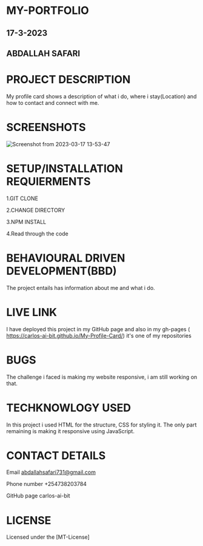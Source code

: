 # MY-PORTFOLIO

## 17-3-2023

## ABDALLAH SAFARI

# PROJECT DESCRIPTION

My profile card shows a description of what i do, where i stay(Location) and how to contact and connect with me.

# SCREENSHOTS

![Screenshot from 2023-03-17 13-53-47](https://user-images.githubusercontent.com/125015059/225885494-2fa1823f-5ee3-4b23-8200-447a2bf027b9.png)

# SETUP/INSTALLATION REQUIERMENTS

1.GIT CLONE

2.CHANGE DIRECTORY

3.NPM INSTALL

4.Read through the code

# BEHAVIOURAL DRIVEN DEVELOPMENT(BBD)

The project entails has information about me and what i do.

# LIVE LINK

I have deployed this project in my GitHub page and also in my gh-pages ( https://carlos-ai-bit.github.io/My-Profile-Card/) it's one of my repositories

# BUGS

The challenge i faced is making my website responsive, i am still working on that.

# TECHKNOWLOGY USED

In this project i used HTML for the structure, CSS for styling it. The only part remaining is making it responsive using JavaScript.

# CONTACT DETAILS

Email abdallahsafari731@gmail.com

Phone number +254738203784

GitHub page carlos-ai-bit

# LICENSE

Licensed under the [MT-License]
